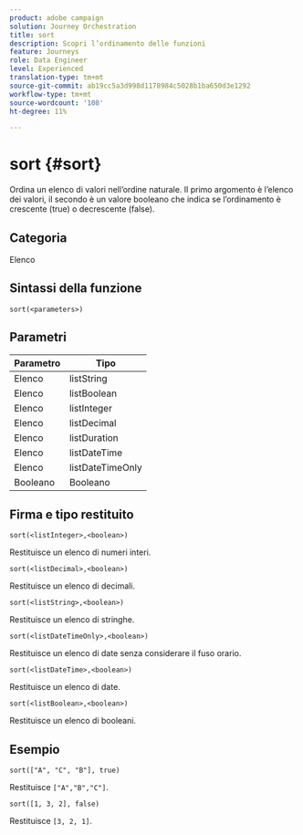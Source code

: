 ```yaml
---
product: adobe campaign
solution: Journey Orchestration
title: sort
description: Scopri l’ordinamento delle funzioni
feature: Journeys
role: Data Engineer
level: Experienced
translation-type: tm+mt
source-git-commit: ab19cc5a3d998d1178984c5028b1ba650d3e1292
workflow-type: tm+mt
source-wordcount: '108'
ht-degree: 11%

---
```



# sort {#sort}

Ordina un elenco di valori nell’ordine naturale. Il primo argomento è l’elenco dei valori, il secondo è un valore booleano che indica se l’ordinamento è crescente (true) o decrescente (false).

## Categoria

Elenco

## Sintassi della funzione

`sort(<parameters>)`

## Parametri

| Parametro | Tipo |
|-----------|------------------|
| Elenco | listString |
| Elenco | listBoolean |
| Elenco | listInteger |
| Elenco | listDecimal |
| Elenco | listDuration |
| Elenco | listDateTime |
| Elenco | listDateTimeOnly |
| Booleano | Booleano |

## Firma e tipo restituito

`sort(<listInteger>,<boolean>)`

Restituisce un elenco di numeri interi.

`sort(<listDecimal>,<boolean>)`

Restituisce un elenco di decimali.

`sort(<listString>,<boolean>)`

Restituisce un elenco di stringhe.

`sort(<listDateTimeOnly>,<boolean>)`

Restituisce un elenco di date senza considerare il fuso orario.

`sort(<listDateTime>,<boolean>)`

Restituisce un elenco di date.

`sort(<listBoolean>,<boolean>)`

Restituisce un elenco di booleani.

## Esempio

`sort(["A", "C", "B"], true)`

Restituisce `["A","B","C"]`.

`sort([1, 3, 2], false)`

Restituisce `[3, 2, 1]`.
